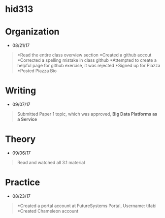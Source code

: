 # hid313
# Organization

* 08/21/17 
> *Read the entire class overview section
> *Created a github accout 
> *Corrected a spelling mistake in class github
> *Attempted to create a helpful page for github exercise, it was rejected
> *Signed up for Piazza
> *Posted Piazza Bio

# Writing

* 09/07/17
> Submitted Paper 1 topic, which was approved, **Big Data Platforms as a Service**

# Theory

* 09/06/17
> Read and watched all 3.1 material 

# Practice

* 08/23/17
> *Created a portal account at FutureSystems Portal, Username: tifabi
> *Created Chameleon account

